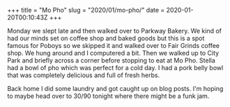 +++
title = "Mo Pho"
slug = "2020/01/mo-pho/"
date = 2020-01-20T00:10:43Z
+++

Monday we slept late and then walked over to Parkway Bakery. We kind of had our minds set on coffee shop and baked goods but this is a spot famous for Poboys so we skipped it and walked over to Fair Grinds coffee shop. We hung around and I computered a bit. Then we walked up to City Park and briefly across a corner before stopping to eat at Mo Pho. Stella had a bowl of pho which was perfect for a cold day. I had a pork belly bowl that was completely delicious and full of fresh herbs.

Back home I did some laundry and got caught up on blog posts. I'm hoping to maybe head over to 30/90 tonight where there might be a funk jam.
